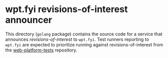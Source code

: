 # wpt.fyi revisions-of-interest announcer

This directory (`golang` package) contains the source code for a service that announces *revisions-of-interest* to `wpt.fyi`. Test runners reporting to `wpt.fyi` are expected to prioritize running against revisions-of-interest from the [web-platform-tests](https://github.com/w3c/web-platform-tests) repository.
